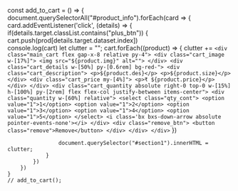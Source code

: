 const add_to_cart = () => {
        document.querySelectorAll("#product_info").forEach(card => {
            card.addEventListener('click', (details) => {
                if(details.target.classList.contains("plus_btn")) {
                    cart.push(prod[details.target.dataset.index])  
                    console.log(cart)
                    let clutter = "";
                    cart.forEach((product) => {
                        clutter += `<div class="main_cart flex gap-x-8 relative py-4">
                                        <div class="cart_image w-[17%]">
                                            <img src="${product.img}"
                                                alt="">
                                        </div>
                                        <div class="cart_details w-[50%] py-[0.6rem] bg-red-">
                                            <div class="cart_description">
                                                <p>${product.des}</p>
                                                <p>${product.size}</p>
                                            </div>
                                            <div class="cart_price my-[4%]">
                                                <p>₹ ${product.price}</p>
                                            </div>
                                        </div>
                                        <div
                                            class="cart_quantity absolute right-0 top-0 w-[15%] h-[100%] py-[2rem] flex flex-col justify-between items-center">
                                            <div class="quantity w-[60%] relative">
                                                <select class="qty_cont">
                                                    <option value="1">1</option>
                                                    <option value="1">2</option>
                                                    <option value="1">3</option>
                                                    <option value="1">4</option>
                                                    <option value="1">5</option>
                                                </select>
                                                <i class='bx bxs-down-arrow absolute pointer-events-none'></i>
                                            </div>
                                            <div class="remove_btn">
                                                <button class="remove">Remove</button>
                                            </div>
                                        </div>
                                    </div>`
                    })
                
                    document.querySelector("#section1").innerHTML = clutter;
                }
            })
        })
    }
    // add_to_cart();